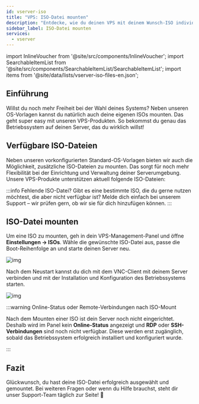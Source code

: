 ```yaml
---
id: vserver-iso
title: "VPS: ISO-Datei mounten"
description: "Entdecke, wie du deinen VPS mit deinem Wunsch-ISO individuell anpasst und volle Kontrolle über deine Serverumgebung bekommst → Jetzt mehr erfahren"
sidebar_label: ISO-Datei mounten
services:
  - vserver
---
```




import InlineVoucher from '@site/src/components/InlineVoucher';
import SearchableItemList from '@site/src/components/SearchableItemList/SearchableItemList';
import items from '@site/data/lists/vserver-iso-files-en.json';

## Einführung
Willst du noch mehr Freiheit bei der Wahl deines Systems? Neben unseren OS-Vorlagen kannst du natürlich auch deine eigenen ISOs mounten. Das geht super easy mit unseren VPS-Produkten. So bekommst du genau das Betriebssystem auf deinen Server, das du wirklich willst!

<InlineVoucher />



## Verfügbare ISO-Dateien

Neben unseren vorkonfigurierten Standard-OS-Vorlagen bieten wir auch die Möglichkeit, zusätzliche ISO-Dateien zu mounten. Das sorgt für noch mehr Flexibilität bei der Einrichtung und Verwaltung deiner Serverumgebung. Unsere VPS-Produkte unterstützen aktuell folgende ISO-Dateien: 

<SearchableItemList items={items} />

:::info Fehlende ISO-Datei?
Gibt es eine bestimmte ISO, die du gerne nutzen möchtest, die aber nicht verfügbar ist? Melde dich einfach bei unserem Support – wir prüfen gern, ob wir sie für dich hinzufügen können.
:::





## ISO-Datei mounten
Um eine ISO zu mounten, geh in dein VPS-Management-Panel und öffne **Einstellungen → ISOs**. Wähle die gewünschte ISO-Datei aus, passe die Boot-Reihenfolge an und starte deinen Server neu. 

![img](https://screensaver01.zap-hosting.com/index.php/s/tszMKbqDSa3AaLy/download)

Nach dem Neustart kannst du dich mit dem VNC-Client mit deinem Server verbinden und mit der Installation und Konfiguration des Betriebssystems starten.

![img](https://screensaver01.zap-hosting.com/index.php/s/q6WoDMq8pxn72oG/download)

:::warning Online-Status oder Remote-Verbindungen nach ISO-Mount

Nach dem Mounten einer ISO ist dein Server noch nicht eingerichtet. Deshalb wird im Panel kein **Online-Status** angezeigt und **RDP** oder **SSH-Verbindungen** sind noch nicht verfügbar. Diese werden erst zugänglich, sobald das Betriebssystem erfolgreich installiert und konfiguriert wurde.

:::




## Fazit
Glückwunsch, du hast deine ISO-Datei erfolgreich ausgewählt und gemountet. Bei weiteren Fragen oder wenn du Hilfe brauchst, steht dir unser Support-Team täglich zur Seite! 🙂



<InlineVoucher />